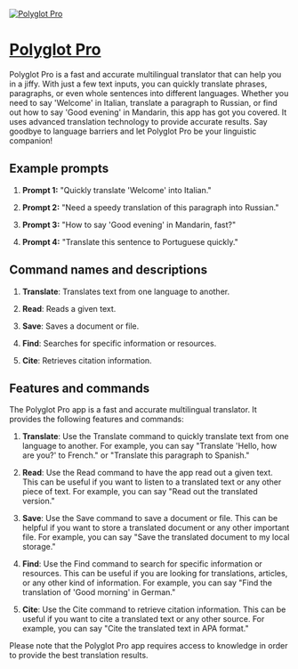 [![Polyglot Pro](https://files.oaiusercontent.com/file-BoYtHWJehBNYdPBqr1EBLwU3?se=2123-10-17T17%3A30%3A16Z&sp=r&sv=2021-08-06&sr=b&rscc=max-age%3D31536000%2C%20immutable&rscd=attachment%3B%20filename%3D9f71b624-29fa-4fc7-9957-300e85107f10.png&sig=ccpGET29BZ7F37RRLpAvnES%2BlrifD%2ByOm31NxH5F%2BL4%3D)](https://chat.openai.com/g/g-hddqROmxe-polyglot-pro)

# [Polyglot Pro](https://chat.openai.com/g/g-hddqROmxe-polyglot-pro)

Polyglot Pro is a fast and accurate multilingual translator that can help you in a jiffy. With just a few text inputs, you can quickly translate phrases, paragraphs, or even whole sentences into different languages. Whether you need to say 'Welcome' in Italian, translate a paragraph to Russian, or find out how to say 'Good evening' in Mandarin, this app has got you covered. It uses advanced translation technology to provide accurate results. Say goodbye to language barriers and let Polyglot Pro be your linguistic companion!

## Example prompts

1. **Prompt 1:** "Quickly translate 'Welcome' into Italian."

2. **Prompt 2:** "Need a speedy translation of this paragraph into Russian."

3. **Prompt 3:** "How to say 'Good evening' in Mandarin, fast?"

4. **Prompt 4:** "Translate this sentence to Portuguese quickly."

## Command names and descriptions

1. **Translate**: Translates text from one language to another.

2. **Read**: Reads a given text.

3. **Save**: Saves a document or file.

4. **Find**: Searches for specific information or resources.

5. **Cite**: Retrieves citation information.

## Features and commands

The Polyglot Pro app is a fast and accurate multilingual translator. It provides the following features and commands:

1. **Translate**: Use the Translate command to quickly translate text from one language to another. For example, you can say "Translate 'Hello, how are you?' to French." or "Translate this paragraph to Spanish."

2. **Read**: Use the Read command to have the app read out a given text. This can be useful if you want to listen to a translated text or any other piece of text. For example, you can say "Read out the translated version."

3. **Save**: Use the Save command to save a document or file. This can be helpful if you want to store a translated document or any other important file. For example, you can say "Save the translated document to my local storage."

4. **Find**: Use the Find command to search for specific information or resources. This can be useful if you are looking for translations, articles, or any other kind of information. For example, you can say "Find the translation of 'Good morning' in German."

5. **Cite**: Use the Cite command to retrieve citation information. This can be useful if you want to cite a translated text or any other source. For example, you can say "Cite the translated text in APA format."

Please note that the Polyglot Pro app requires access to knowledge in order to provide the best translation results.